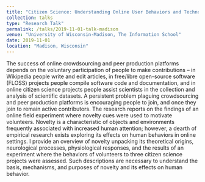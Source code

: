 ```yaml
---
title: "Citizen Science: Understanding Online User Behaviors and Technologies"
collection: talks
type: "Research Talk"
permalink: /talks/2019-11-01-talk-madison
venue: "University of Wisconsin-Madison, The Information School"
date: 2019-11-01
location: "Madison, Wisconsin"
---
```


The success of online crowdsourcing and peer production platforms depends on the voluntary participation of people to make contributions – in Wikipedia people write and edit articles, in free/libre open-source software (FLOSS) projects people compile software code and documentation, and in online citizen science projects people assist scientists in the collection and analysis of scientific datasets. A persistent problem plaguing crowdsourcing and peer production platforms is encouraging people to join, and once they join to remain active contributors. The research reports on the findings of an online field experiment where novelty cues were used to motivate volunteers. Novelty is a characteristic of objects and environments frequently associated with increased human attention; however, a dearth of empirical research exists exploring its effects on human behaviors in online settings. I provide an overview of novelty unpacking its theoretical origins, neurological processes, physiological responses, and the results of an experiment where the behaviors of volunteers to three citizen science projects were assessed. Such descriptions are necessary to understand the basis, mechanisms, and purposes of novelty and its effects on human behavior.
